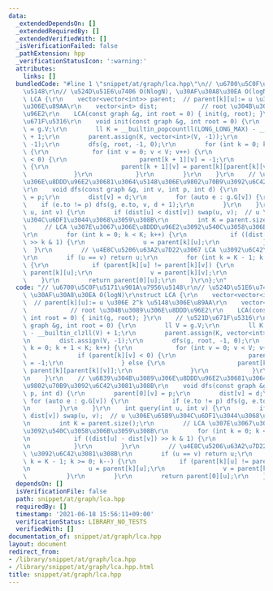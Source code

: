 ```yaml
---
data:
  _extendedDependsOn: []
  _extendedRequiredBy: []
  _extendedVerifiedWith: []
  _isVerificationFailed: false
  _pathExtension: hpp
  _verificationStatusIcon: ':warning:'
  attributes:
    links: []
  bundledCode: "#line 1 \"snippet/at/graph/lca.hpp\"\n// \u6700\u5C0F\u5171\u901A\u7956\
    \u5148\r\n// \u524D\u51E6\u7406 O(NlogN), \u30AF\u30A8\u30EA O(logN)\r\nstruct\
    \ LCA {\r\n    vector<vector<int>> parent;  // parent[k][u]:= u \u306E 2^k \u5148\
    \u306E\u89AA\r\n    vector<int> dist;            // root \u304B\u3089\u306E\u8DDD\
    \u96E2\r\n    LCA(const graph &g, int root = 0) { init(g, root); }\r\n    // \u521D\
    \u671F\u5316\r\n    void init(const graph &g, int root = 0) {\r\n        ll V\
    \ = g.V;\r\n        ll K = __builtin_popcountll(LONG_LONG_MAX) - __builtin_clzll(V)\
    \ + 1;\r\n        parent.assign(K, vector<int>(V, -1));\r\n        dist.assign(V,\
    \ -1);\r\n        dfs(g, root, -1, 0);\r\n        for (int k = 0; k + 1 < K; k++)\
    \ {\r\n            for (int v = 0; v < V; v++) {\r\n                if (parent[k][v]\
    \ < 0) {\r\n                    parent[k + 1][v] = -1;\r\n                } else\
    \ {\r\n                    parent[k + 1][v] = parent[k][parent[k][v]];\r\n   \
    \             }\r\n            }\r\n        }\r\n    }\r\n    // \u6839\u304B\u3089\
    \u306E\u8DDD\u96E2\u30681\u3064\u5148\u306E\u9802\u70B9\u3092\u6C42\u3081\u308B\
    \r\n    void dfs(const graph &g, int v, int p, int d) {\r\n        parent[0][v]\
    \ = p;\r\n        dist[v] = d;\r\n        for (auto e : g.G[v]) {\r\n        \
    \    if (e.to != p) dfs(g, e.to, v, d + 1);\r\n        }\r\n    }\r\n    int query(int\
    \ u, int v) {\r\n        if (dist[u] < dist[v]) swap(u, v);  // u \u306E\u65B9\
    \u304C\u6DF1\u3044\u3068\u3059\u308B\r\n        int K = parent.size();\r\n   \
    \     // LCA \u307E\u3067\u306E\u8DDD\u96E2\u3092\u540C\u3058\u306B\u3059\u308B\
    \r\n        for (int k = 0; k < K; k++) {\r\n            if ((dist[u] - dist[v])\
    \ >> k & 1) {\r\n                u = parent[k][u];\r\n            }\r\n      \
    \  }\r\n        // \u4E8C\u5206\u63A2\u7D22\u3067 LCA \u3092\u6C42\u3081\u308B\
    \r\n        if (u == v) return u;\r\n        for (int k = K - 1; k >= 0; k--)\
    \ {\r\n            if (parent[k][u] != parent[k][v]) {\r\n                u =\
    \ parent[k][u];\r\n                v = parent[k][v];\r\n            }\r\n    \
    \    }\r\n        return parent[0][u];\r\n    }\r\n};\n"
  code: "// \u6700\u5C0F\u5171\u901A\u7956\u5148\r\n// \u524D\u51E6\u7406 O(NlogN),\
    \ \u30AF\u30A8\u30EA O(logN)\r\nstruct LCA {\r\n    vector<vector<int>> parent;\
    \  // parent[k][u]:= u \u306E 2^k \u5148\u306E\u89AA\r\n    vector<int> dist;\
    \            // root \u304B\u3089\u306E\u8DDD\u96E2\r\n    LCA(const graph &g,\
    \ int root = 0) { init(g, root); }\r\n    // \u521D\u671F\u5316\r\n    void init(const\
    \ graph &g, int root = 0) {\r\n        ll V = g.V;\r\n        ll K = __builtin_popcountll(LONG_LONG_MAX)\
    \ - __builtin_clzll(V) + 1;\r\n        parent.assign(K, vector<int>(V, -1));\r\
    \n        dist.assign(V, -1);\r\n        dfs(g, root, -1, 0);\r\n        for (int\
    \ k = 0; k + 1 < K; k++) {\r\n            for (int v = 0; v < V; v++) {\r\n  \
    \              if (parent[k][v] < 0) {\r\n                    parent[k + 1][v]\
    \ = -1;\r\n                } else {\r\n                    parent[k + 1][v] =\
    \ parent[k][parent[k][v]];\r\n                }\r\n            }\r\n        }\r\
    \n    }\r\n    // \u6839\u304B\u3089\u306E\u8DDD\u96E2\u30681\u3064\u5148\u306E\
    \u9802\u70B9\u3092\u6C42\u3081\u308B\r\n    void dfs(const graph &g, int v, int\
    \ p, int d) {\r\n        parent[0][v] = p;\r\n        dist[v] = d;\r\n       \
    \ for (auto e : g.G[v]) {\r\n            if (e.to != p) dfs(g, e.to, v, d + 1);\r\
    \n        }\r\n    }\r\n    int query(int u, int v) {\r\n        if (dist[u] <\
    \ dist[v]) swap(u, v);  // u \u306E\u65B9\u304C\u6DF1\u3044\u3068\u3059\u308B\r\
    \n        int K = parent.size();\r\n        // LCA \u307E\u3067\u306E\u8DDD\u96E2\
    \u3092\u540C\u3058\u306B\u3059\u308B\r\n        for (int k = 0; k < K; k++) {\r\
    \n            if ((dist[u] - dist[v]) >> k & 1) {\r\n                u = parent[k][u];\r\
    \n            }\r\n        }\r\n        // \u4E8C\u5206\u63A2\u7D22\u3067 LCA\
    \ \u3092\u6C42\u3081\u308B\r\n        if (u == v) return u;\r\n        for (int\
    \ k = K - 1; k >= 0; k--) {\r\n            if (parent[k][u] != parent[k][v]) {\r\
    \n                u = parent[k][u];\r\n                v = parent[k][v];\r\n \
    \           }\r\n        }\r\n        return parent[0][u];\r\n    }\r\n};"
  dependsOn: []
  isVerificationFile: false
  path: snippet/at/graph/lca.hpp
  requiredBy: []
  timestamp: '2021-06-18 15:56:11+09:00'
  verificationStatus: LIBRARY_NO_TESTS
  verifiedWith: []
documentation_of: snippet/at/graph/lca.hpp
layout: document
redirect_from:
- /library/snippet/at/graph/lca.hpp
- /library/snippet/at/graph/lca.hpp.html
title: snippet/at/graph/lca.hpp
---
```

